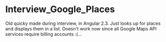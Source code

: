 # Interview_Google_Places

Old quicky made during interview, in Angular 2.3. Just looks up for places and displays them in a list. Doesn't work now since all Google Maps API services require billing accounts :(...
